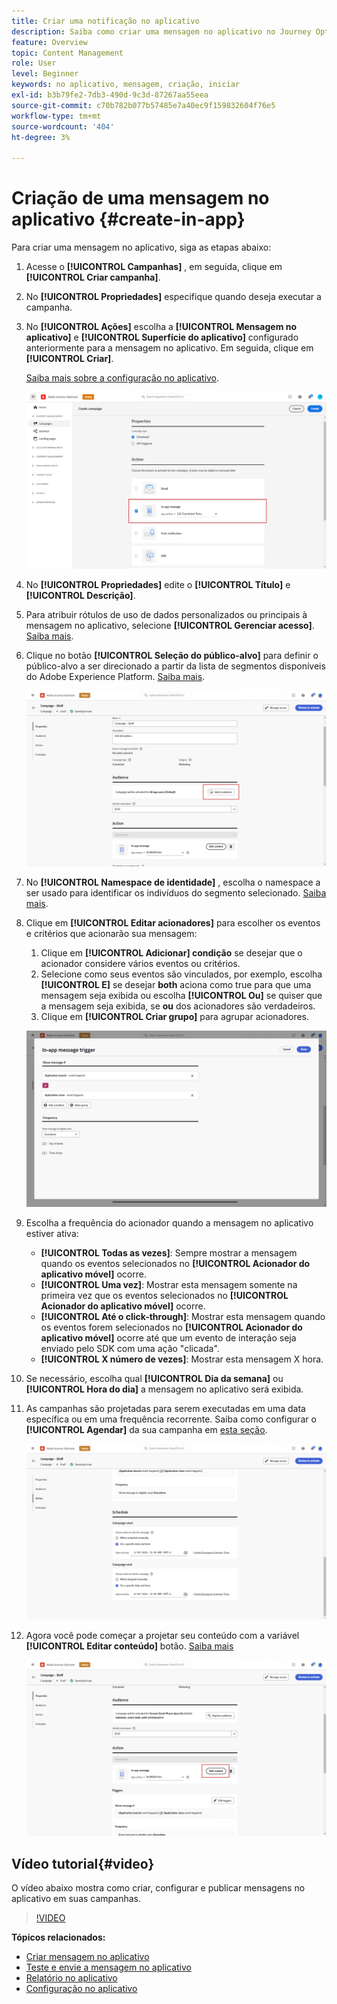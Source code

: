 ```yaml
---
title: Criar uma notificação no aplicativo
description: Saiba como criar uma mensagem no aplicativo no Journey Optimizer
feature: Overview
topic: Content Management
role: User
level: Beginner
keywords: no aplicativo, mensagem, criação, iniciar
exl-id: b3b79fe2-7db3-490d-9c3d-87267aa55eea
source-git-commit: c70b782b077b57485e7a40ec9f159832604f76e5
workflow-type: tm+mt
source-wordcount: '404'
ht-degree: 3%

---
```


# Criação de uma mensagem no aplicativo {#create-in-app}

Para criar uma mensagem no aplicativo, siga as etapas abaixo:

1. Acesse o **[!UICONTROL Campanhas]** , em seguida, clique em **[!UICONTROL Criar campanha]**.

1. No **[!UICONTROL Propriedades]** especifique quando deseja executar a campanha.

1. No **[!UICONTROL Ações]** escolha a **[!UICONTROL Mensagem no aplicativo]** e **[!UICONTROL Superfície do aplicativo]** configurado anteriormente para a mensagem no aplicativo. Em seguida, clique em **[!UICONTROL Criar]**.

   [Saiba mais sobre a configuração no aplicativo](inapp-configuration.md).

   ![](assets/in_app_create_1.png)

1. No **[!UICONTROL Propriedades]** edite o **[!UICONTROL Título]** e **[!UICONTROL Descrição]**.

1. Para atribuir rótulos de uso de dados personalizados ou principais à mensagem no aplicativo, selecione **[!UICONTROL Gerenciar acesso]**. [Saiba mais](../administration/object-based-access.md).

1. Clique no botão **[!UICONTROL Seleção do público-alvo]** para definir o público-alvo a ser direcionado a partir da lista de segmentos disponíveis do Adobe Experience Platform. [Saiba mais](../segment/about-segments.md).

   ![](assets/in_app_create_2.png)

1. No **[!UICONTROL Namespace de identidade]** , escolha o namespace a ser usado para identificar os indivíduos do segmento selecionado. [Saiba mais](../event/about-creating.md#select-the-namespace).

1. Clique em **[!UICONTROL Editar acionadores]** para escolher os eventos e critérios que acionarão sua mensagem:

   1. Clique em **[!UICONTROL Adicionar] condição** se desejar que o acionador considere vários eventos ou critérios.
   1. Selecione como seus eventos são vinculados, por exemplo, escolha **[!UICONTROL E]** se desejar **both** aciona como true para que uma mensagem seja exibida ou escolha **[!UICONTROL Ou]** se quiser que a mensagem seja exibida, se **ou** dos acionadores são verdadeiros.
   1. Clique em **[!UICONTROL Criar grupo]** para agrupar acionadores.

   ![](assets/in_app_create_3.png)

1. Escolha a frequência do acionador quando a mensagem no aplicativo estiver ativa:

   * **[!UICONTROL Todas as vezes]**: Sempre mostrar a mensagem quando os eventos selecionados no **[!UICONTROL Acionador do aplicativo móvel]** ocorre.
   * **[!UICONTROL Uma vez]**: Mostrar esta mensagem somente na primeira vez que os eventos selecionados no **[!UICONTROL Acionador do aplicativo móvel]** ocorre.
   * **[!UICONTROL Até o click-through]**: Mostrar esta mensagem quando os eventos forem selecionados no **[!UICONTROL Acionador do aplicativo móvel]** ocorre até que um evento de interação seja enviado pelo SDK com uma ação &quot;clicada&quot;.
   * **[!UICONTROL X número de vezes]**: Mostrar esta mensagem X hora.

1. Se necessário, escolha qual **[!UICONTROL Dia da semana]** ou **[!UICONTROL Hora do dia]** a mensagem no aplicativo será exibida.

1. As campanhas são projetadas para serem executadas em uma data específica ou em uma frequência recorrente. Saiba como configurar o **[!UICONTROL Agendar]** da sua campanha em [esta seção](../campaigns/create-campaign.md#schedule).

   ![](assets/in-app-schedule.png)

1. Agora você pode começar a projetar seu conteúdo com a variável **[!UICONTROL Editar conteúdo]** botão. [Saiba mais](design-in-app.md)

   ![](assets/in_app_create_4.png)


## Vídeo tutorial{#video}

O vídeo abaixo mostra como criar, configurar e publicar mensagens no aplicativo em suas campanhas.

>[!VIDEO](https://video.tv.adobe.com/v/3410430?quality=12&learn=on)


**Tópicos relacionados:**

* [Criar mensagem no aplicativo](design-in-app.md)
* [Teste e envie a mensagem no aplicativo](send-in-app.md)
* [Relatório no aplicativo](../reports/campaign-global-report.md#inapp-report)
* [Configuração no aplicativo](inapp-configuration.md)